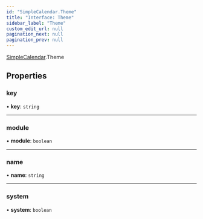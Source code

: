 ```yaml
---
id: "SimpleCalendar.Theme"
title: "Interface: Theme"
sidebar_label: "Theme"
custom_edit_url: null
pagination_next: null
pagination_prev: null
---
```


[SimpleCalendar](../namespaces/SimpleCalendar.md).Theme

## Properties

### key

• **key**: `string`

___

### module

• **module**: `boolean`

___

### name

• **name**: `string`

___

### system

• **system**: `boolean`
